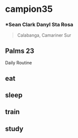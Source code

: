 # campion35
### *Sean Clark Danyl Sta Rosa 
> Calabanga, Camariner Sur
## Palms 23

Daily Routine
## eat
## sleep
## train
## study
